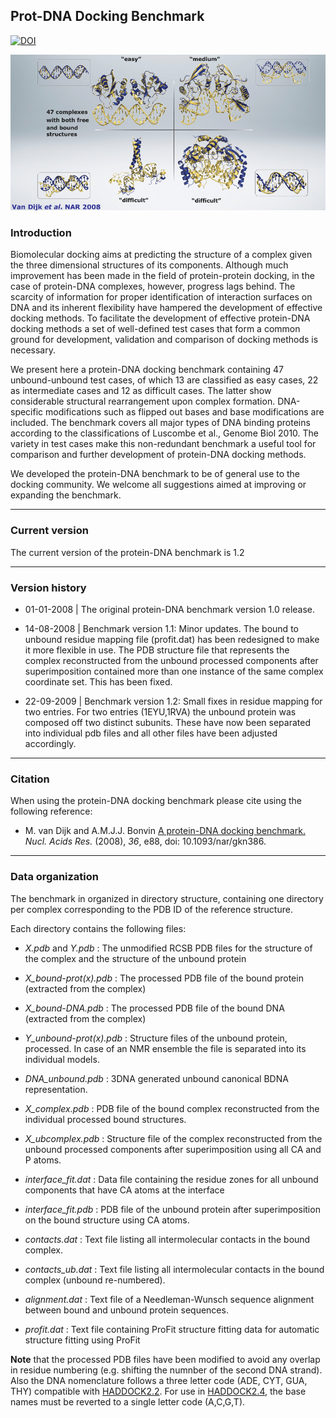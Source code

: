 ## Prot-DNA Docking Benchmark

[![DOI](https://zenodo.org/badge/263383097.svg)](https://zenodo.org/badge/latestdoi/263383097)

![PROTDNABenchmark](docs/Protein-DNA-benchmark.png)

### Introduction

Biomolecular docking aims at predicting the structure of a complex given the three dimensional structures of its components. Although much improvement has been made in the field of protein-protein docking, in the case of protein-DNA complexes, however, progress lags behind. The scarcity of information for proper identification of interaction surfaces on DNA and its inherent flexibility have hampered the development of effective docking methods. To facilitate the development of effective protein-DNA docking methods a set of well-defined test cases that form a common ground for development, validation and comparison of docking methods is necessary.

We present here a protein-DNA docking benchmark containing 47 unbound-unbound test cases, of which 13 are classified as easy cases, 22 as intermediate cases and 12 as difficult cases. The latter show considerable structural rearrangement upon complex formation. DNA-specific modifications such as flipped out bases and base modifications are included. The benchmark covers all major types of DNA binding proteins according to the classifications of Luscombe et al., Genome Biol 2010. The variety in test cases make this non-redundant benchmark a useful tool for comparison and further development of protein-DNA docking methods.

We developed the protein-DNA benchmark to be of general use to the docking community. We welcome all suggestions aimed at improving or expanding the benchmark.

* * *

### Current version

The current version of the protein-DNA benchmark is 1.2

* * *

### Version history

* 01-01-2008 | The original protein-DNA benchmark version 1.0 release.

* 14-08-2008 | Benchmark version 1.1: Minor updates. The bound to unbound residue mapping file (profit.dat) has been redesigned to make it more flexible in use. The PDB structure file that represents the complex reconstructed from the unbound processed components after superimposition contained more than one instance of the same complex coordinate set. This has been fixed.

* 22-09-2009 | Benchmark version 1.2: Small fixes in residue mapping for two entries. For two entries (1EYU,1RVA) the unbound protein was composed off two distinct subunits. These have now been separated into individual pdb files and all other files have been adjusted accordingly.

* * *

### Citation

When using the protein-DNA docking benchmark please cite using the following reference:

* M. van Dijk and A.M.J.J. Bonvin
[A protein-DNA docking benchmark.](https://doi.org/doi:10.1093/nar/gkn386)
_Nucl. Acids Res._ (2008), *36*, e88, doi: 10.1093/nar/gkn386.

* * *

### Data organization


The benchmark in organized in directory structure, containing one directory per complex corresponding to the PDB ID of the reference structure.

Each directory contains the following files:

* _X.pdb_ and _Y.pdb_ :	The unmodified RCSB PDB files for the structure of the complex and the structure of the unbound protein
								
* _X_bound-prot(x).pdb_ : The processed PDB file of the bound protein (extracted from the complex) 

* _X_bound-DNA.pdb_ : The processed PDB file of the bound DNA (extracted from the complex)
								
* _Y_unbound-prot(x).pdb_ : Structure files of the unbound protein, processed. In case of an NMR ensemble the file is separated into its individual models.
								
* _DNA_unbound.pdb_ : 3DNA generated unbound canonical BDNA representation.

* _X_complex.pdb_ :	PDB file of the bound complex reconstructed from the individual processed bound structures.
								
* _X_ubcomplex.pdb_ : Structure file of the complex reconstructed from the unbound processed components after superimposition using all CA and P atoms.
								
* _interface_fit.dat_ : Data file containing the residue zones for all unbound components that have CA atoms at the interface

* _interface_fit.pdb_ : PDB file of the unbound protein after superimposition on the bound structure using CA atoms.

* _contacts.dat_ : Text file listing all intermolecular contacts in the bound complex.

* _contacts_ub.dat_ : Text file listing all intermolecular contacts in the bound complex (unbound re-numbered).
								
* _alignment.dat_ : Text file of a Needleman-Wunsch sequence alignment between bound and unbound protein sequences.
							
* _profit.dat_ : Text file containing ProFit structure fitting data for automatic structure fitting using ProFit


**Note** that the processed PDB files have been modified to avoid any overlap in residue numbering (e.g. shifting the numnber of the second DNA strand). Also the DNA nomenclature follows a three letter code (ADE, CYT, GUA, THY) compatible with [HADDOCK2.2](https://www.bonvinlab.org/software/haddock2.2).  For use in [HADDOCK2.4](https://www.bonvinlab.org/software/haddock2.2), the base names must be reverted to a single letter code (A,C,G,T).

